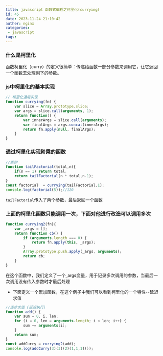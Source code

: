 ```yaml
---
title: javascript 函数式编程之柯里化(currying)
id: 45
date: 2023-11-24 21:10:42
auther: nginx
categories:
 - javascript
tags: 
---
```


### 什么是柯里化
函数柯里化（curry）的定义很简单：传递给函数一部分参数来调用它，让它返回一个函数去处理剩下的参数。

### js中柯里化的基本实现
```javascript
// 柯里化通用实现
function currying(fn) {
    var slice = Array.prototype.slice;
    var args = slice.call(arguments, 1);
    return function() {
        var innerArgs = slice.call(arguments);
        var finalArgs = args.concat(innerArgs);
        return fn.apply(null, finalArgs);
    }
}

```

### 通过柯里化实现阶乘的函数
```javascript
//乘积
function tailFactorial(total,n){
    if(n == 1) return total;
    return tailFactorial(n * total,n-1);
}
const factorial  = currying(tailFactorial,1);
console.log(factorial(5));//120
```
`tailFactorial`传入了两个参数，最后返回一个函数

### 上面的柯里化函数只能调用一次，下面对他进行改造可以调用多次
```javascript
function currying2(fn){
    var _args = [];
    return function cb() {
        if (arguments.length === 0) {
            return fn.apply(this, _args);
        }
        Array.prototype.push.apply(_args, arguments);
        return cb;
    }
}
```
在这个函数中，我们定义了一个_args变量，用于记录多次调用的参数，当最后一次调用没有传入参数时才最后处理

- 下面定义一个累加函数，在这个例子中我们可以看到柯里化的一个特性--延迟求值
```javascript
//逐步求值 (延迟执行)
function add() {
    var sum = 0, i, len;
    for (i = 0, len = arguments.length; i < len; i++) {
        sum += arguments[i];
    }
    return sum;
}
const addCurry = currying2(add);
console.log(addCurry(3)(3)(2)(1,1,1)());
```





